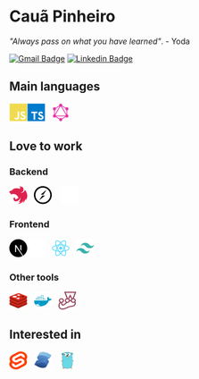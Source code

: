 # Cauã Pinheiro

_"Always pass on what you have learned"_. - Yoda

[![Gmail Badge](https://img.shields.io/badge/-cauaspinheiro@gmail.com-6633cc?style=flat-square&logo=Gmail&logoColor=white&link=mailto:cauaspinheiro@gmail.com)](mailto:cauaspinheiro@gmail.com)
[![Linkedin Badge](https://img.shields.io/badge/-Cauã%20Pinheiro-6633cc?style=flat-square&logo=Linkedin&logoColor=white&link=https://www.linkedin.com/in/cauaspinheiro/)](https://www.linkedin.com/in/cauaspinheiro/)


## Main languages

<img align="left" alt="Javascript" src="./assets/js.svg" width="32">

<img align="left" alt="Typescript" src="./assets/ts.svg" width="32">

<img style="margin-left:12px" alt="GraphQL" src="./assets/graphql.svg" width="32">

## Love to work

### Backend

<img align="left" alt="Nestjs" src="./assets/nestjs.svg" width="32">

<img style="margin-left:12px" alt="Socketio" src="./assets/socketio-black.svg#gh-light-mode-only" width="32">

<img style="margin-left:12px" alt="Socketio" src="./assets/socketio-white.svg#gh-dark-mode-only" width="32">

### Frontend

<img align="left"  alt="Next.js" src="./assets/nextjs-black.svg#gh-light-mode-only" width="32">

<img align="left"  alt="Next.js" src="./assets/nextjs-white.svg#gh-dark-mode-only" width="32">

<img align="left" style="margin-left:12px" alt="React" src="./assets/react.svg" width="32">

<img style="margin-left:12px" alt="Next.js" src="./assets/tailwindcss.svg" width="32">

### Other tools

<img align="left" alt="Redis" src="./assets/redis.svg" width="32">

<img align="left" style="margin-left:12px" alt="Docker" src="./assets/docker.svg" width="32">

<img style="margin-left:12px" alt="Jest" src="./assets/jest.svg" width="32">

## Interested in

<img align="left" alt="Svelte" src="./assets/svelte.svg" width="32">

<img align="left" style="margin-left:12px" alt="SolidJS" src="./assets/solid.svg" width="32">

<img style="margin-left:12px" alt="Go" src="./assets/go.svg" width="32">

<!-- Image template
<img align="left" style="margin-left:12px" alt="Typescript" src="./assets/ts.svg" width="32">
-->
